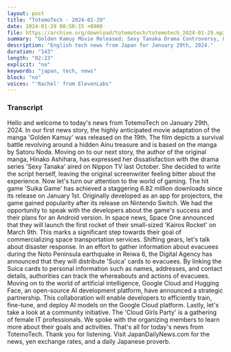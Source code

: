 ```yaml
---
layout: post
title: "TotemoTech - 2024-01-29"
date: 2024-01-29 08:50:15 +0900
file: https://archive.org/download/totemotech/totemotech_2024-01-29.mp3
summary: "Golden Kamuy Movie Released; Sexy Tanaka Drama Controversy, & more…"
description: "English tech news from Japan for January 29th, 2024."
duration: "143"
length: "02:23"
explicit: "no"
keywords: "japan, tech, news"
block: "no"
voices: "'Rachel' from ElevenLabs"
---
```


### Transcript

Hello and welcome to today's news from TotemoTech on January 29th, 2024. In our first news story, the highly anticipated movie adaptation of the manga 'Golden Kamuy' was released on the 19th. The film depicts a survival battle revolving around a hidden Ainu treasure and is based on the manga by Satoru Noda. Moving on to our next story, the author of the original manga, Hinako Ashihara, has expressed her dissatisfaction with the drama series 'Sexy Tanaka' aired on Nippon TV last October. She decided to write the script herself, leaving the original screenwriter feeling bitter about the experience. Now let's turn our attention to the world of gaming. The hit game 'Suika Game' has achieved a staggering 6.82 million downloads since its release on January 1st. Originally developed as an app for projectors, the game gained popularity after its release on Nintendo Switch. We had the opportunity to speak with the developers about the game's success and their plans for an Android version. In space news, Space One announced that they will launch the first rocket of their small-sized 'Kairos Rocket' on March 9th. This marks a significant step towards their goal of commercializing space transportation services. Shifting gears, let's talk about disaster response. In an effort to gather information about evacuees during the Noto Peninsula earthquake in Reiwa 6, the Digital Agency has announced that they will distribute 'Suica' cards to evacuees. By linking the Suica cards to personal information such as names, addresses, and contact details, authorities can track the whereabouts and actions of evacuees. Moving on to the world of artificial intelligence, Google Cloud and Hugging Face, an open-source AI development platform, have announced a strategic partnership. This collaboration will enable developers to efficiently train, fine-tune, and deploy AI models on the Google Cloud platform. Lastly, let's take a look at a community initiative. The 'Cloud Girls Party' is a gathering of female IT professionals. We spoke with the organizing members to learn more about their goals and activities. That's all for today's news from TotemoTech. Thank you for listening.   Visit JapanDailyNews.com for the news, yen exchange rates, and a daily Japanese proverb.
